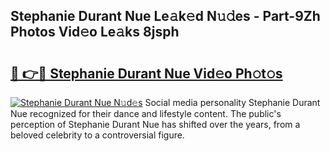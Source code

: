 ## Stephanie Durant Nue Le𝚊k𝚎d N𝚞𝚍es - Part-9Zh Photos Vid𝚎o Le𝚊ks 8jsph

# <h2><a href="http://fb6c4w6.evod.top/?m=Stephanie+Durant+Nue">🔗 👉🔴 Stephanie Durant Nue Vid𝚎o Ph𝚘t𝚘s</a></h2>

[![Stephanie Durant Nue N𝚞d𝚎s](https://i.imgur.com/8V9OHl7.gif)](http://fb6c4w6.evod.top/?m=Stephanie+Durant+Nue)
Social media personality Stephanie Durant Nue recognized for their dance and lifestyle content. The public's perception of Stephanie Durant Nue has shifted over the years, from a beloved celebrity to a controversial figure. 
